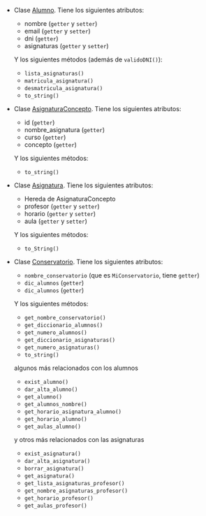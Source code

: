 - Clase [Alumno](https://github.com/Carlossamu7/CC1-Conservatorio/blob/master/src/Alumno.py). Tiene los siguientes atributos:
    - nombre (`getter` y `setter`)
    - email (`getter` y `setter`)
    - dni (`getter`)
    - asignaturas (`getter` y `setter`)

  Y los siguientes métodos (además de `validoDNI()`):
    - `lista_asignaturas()`
    - `matricula_asignatura()`
    - `desmatricula_asignatura()`
    - `to_string()`

- Clase [AsignaturaConcepto](https://github.com/Carlossamu7/CC1-Conservatorio/blob/master/src/AsignaturaConcepto.py). Tiene los siguientes atributos:
    - id (`getter`)
    - nombre_asignatura (`getter`)
    - curso (`getter`)
    - concepto (`getter`)

  Y los siguientes métodos:
    - `to_string()`

- Clase [Asignatura](https://github.com/Carlossamu7/CC1-Conservatorio/blob/master/src/Asignatura.py). Tiene los siguientes atributos:
    - Hereda de AsignaturaConcepto
    - profesor (`getter` y `setter`)
    - horario (`getter` y `setter`)
    - aula (`getter` y `setter`)

  Y los siguientes métodos:
    - `to_String()`

- Clase [Conservatorio](https://github.com/Carlossamu7/CC1-Conservatorio/blob/master/src/Conservatorio.py). Tiene los siguientes atributos:
    - `nombre_conservatorio` (que es `MiConservatorio`, tiene `getter`)
    - `dic_alumnos` (`getter`)
    - `dic_alumnos` (`getter`)

  Y los siguientes métodos:
    - `get_nombre_conservatorio()`
    - `get_diccionario_alumnos()`
    - `get_numero_alumnos()`
    - `get_diccionario_asignaturas()`
    - `get_numero_asignaturas()`
    - `to_string()`

  algunos más relacionados con los alumnos
    - `exist_alumno()`
    - `dar_alta_alumno()`
    - `get_alumno()`
    - `get_alumnos_nombre()`
    - `get_horario_asignatura_alumno()`
    - `get_horario_alumno()`
    - `get_aulas_alumno()`

  y otros más relacionados con las asignaturas
    - `exist_asignatura()`
    - `dar_alta_asignatura()`
    - `borrar_asignatura()`
    - `get_asignatura()`
    - `get_lista_asignaturas_profesor()`
    - `get_nombre_asignaturas_profesor()`
    - `get_horario_profesor()`
    - `get_aulas_profesor()`
